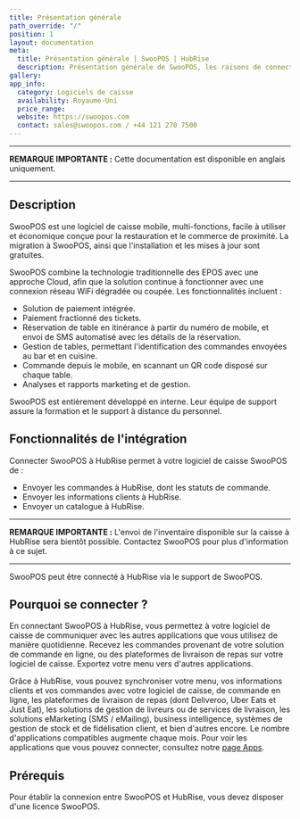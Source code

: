 ```yaml
---
title: Présentation générale
path_override: "/"
position: 1
layout: documentation
meta:
  title: Présentation générale | SwooPOS | HubRise
  description: Présentation générale de SwooPOS, les raisons de connecter SwooPOS à HubRise et les fonctionnalités de l'intégration avec HubRise.
gallery: 
app_info:
  category: Logiciels de caisse
  availability: Royaume-Uni
  price_range: 
  website: https://swoopos.com
  contact: sales@swoopos.com / +44 121 270 7500
---
```


---

**REMARQUE IMPORTANTE :** Cette documentation est disponible <Link to="/apps/swoopos" addLocalePrefix={false}>en anglais uniquement</Link>.

---

## Description

SwooPOS est une logiciel de caisse mobile, multi-fonctions, facile à utiliser et économique conçue pour la restauration et le commerce de proximité. La migration à SwooPOS, ainsi que l'installation et les mises à jour sont gratuites.

SwooPOS combine la technologie traditionnelle des EPOS avec une approche Cloud, afin que la solution continue à fonctionner avec une connexion réseau WiFi dégradée ou coupée. Les fonctionnalités incluent :

- Solution de paiement intégrée.
- Paiement fractionné des tickets.
- Réservation de table en itinérance à partir du numéro de mobile, et envoi de SMS automatisé avec les détails de la réservation.
- Gestion de tables, permettant l'identification des commandes envoyées au bar et en cuisine.
- Commande depuis le mobile, en scannant un QR code disposé sur chaque table.
- Analyses et rapports marketing et de gestion.

SwooPOS est entièrement développé en interne. Leur équipe de support assure la formation et le support à distance du personnel.

## Fonctionnalités de l'intégration

Connecter SwooPOS à HubRise permet à votre logiciel de caisse SwooPOS de :

- Envoyer les commandes à HubRise, dont les statuts de commande.
- Envoyer les informations clients à HubRise.
- Envoyer un catalogue à HubRise.

---

**REMARQUE IMPORTANTE :** L'envoi de l'inventaire disponible sur la caisse à HubRise sera bientôt possible. Contactez SwooPOS pour plus d'information à ce sujet.

---

SwooPOS peut être connecté à HubRise via le support de SwooPOS.

## Pourquoi se connecter ?

En connectant SwooPOS à HubRise, vous permettez à votre logiciel de caisse de communiquer avec les autres applications que vous utilisez de manière quotidienne. Recevez les commandes provenant de votre solution de commande en ligne, ou des plateformes de livraison de repas sur votre logiciel de caisse. Exportez votre menu vers d'autres applications.

Grâce à HubRise, vous pouvez synchroniser votre menu, vos informations clients et vos commandes avec votre logiciel de caisse, de commande en ligne, les plateformes de livraison de repas (dont Deliveroo, Uber Eats et Just Eat), les solutions de gestion de livreurs ou de services de livraison, les solutions eMarketing (SMS / eMailing), business intelligence, systèmes de gestion de stock et de fidélisation client, et bien d'autres encore. Le nombre d'applications compatibles augmente chaque mois. Pour voir les applications que vous pouvez connecter, consultez notre [page Apps](/apps).

## Prérequis

Pour établir la connexion entre SwooPOS et HubRise, vous devez disposer d'une licence SwooPOS.
